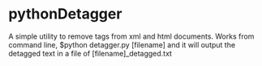 # pythonDetagger
A simple utility to remove tags from xml and html documents.
Works from command line, $python detagger.py [filename] and it will output the detagged text in a file of [filename]_detagged.txt

